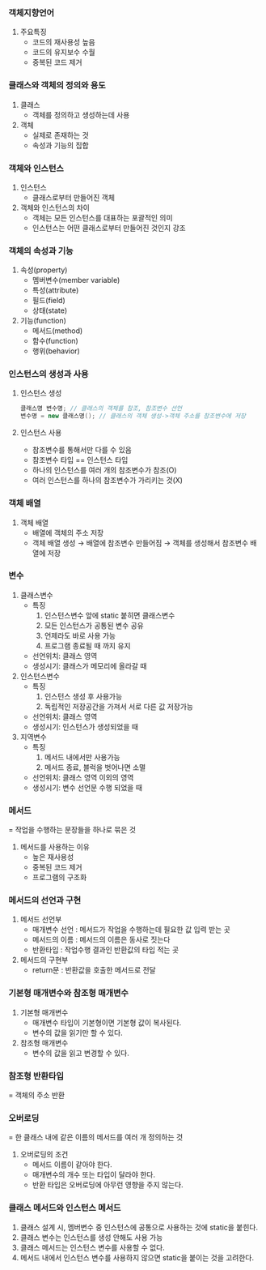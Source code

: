 ### 객체지향언어

1. 주요특징
    - 코드의 재사용성 높음
    - 코드의 유지보수 수월
    - 중복된 코드 제거

### 클래스와 객체의 정의와 용도

1. 클래스
    - 객체를 정의하고 생성하는데 사용
2. 객체
    - 실제로 존재하는 것
    - 속성과 기능의 집합

### 객체와 인스턴스

1. 인스턴스
    - 클래스로부터 만들어진 객체
2. 객체와 인스턴스의 차이
    - 객체는 모든 인스턴스를 대표하는 포괄적인 의미
    - 인스턴스는 어떤 클래스로부터 만들어진 것인지 강조

### 객체의 속성과 기능

1. 속성(property)
    - 멤버변수(member variable)
    - 특성(attribute)
    - 필드(field)
    - 상태(state)
2. 기능(function)
    - 메서드(method)
    - 함수(function)
    - 행위(behavior)

### 인스턴스의 생성과 사용

1. 인스턴스 생성

    ```java
    클래스명 변수명; // 클래스의 객체를 참조, 참조변수 선언
    변수명 = new 클래스명(); // 클래스의 객체 생성->객체 주소를 참조변수에 저장 
    ```

2. 인스턴스 사용
    - 참조변수를 통해서만 다를 수 있음
    - 참조변수 타입 == 인스턴스 타입
    - 하나의 인스턴스를 여러 개의 참조변수가 참조(O)
    - 여러 인스턴스를 하나의 참조변수가 가리키는 것(X)

### 객체 배열

1. 객체 배열
    - 배열에 객체의 주소 저장
    - 객체 배열 생성 → 배열에 참조변수 만들어짐 → 객체를 생성해서 참조변수 배열에 저장

### 변수

1. 클래스변수
    - 특징
        1. 인스턴스변수 앞에 static 붙히면 클래스변수
        2. 모든 인스턴스가 공통된 변수 공유
        3. 언제라도 바로 사용 가능
        4. 프로그램 종료될 때 까지 유지
    - 선언위치: 클래스 영역
    - 생성시기: 클래스가 메모리에 올라갈 때
2. 인스턴스변수
    - 특징
        1. 인스턴스 생성 후 사용가능
        2. 독립적인 저장공간을 가져서 서로 다른 값 저장가능
    - 선언위치: 클래스 영역
    - 생성시기: 인스턴스가 생성되었을 때
3. 지역변수
    - 특징
        1. 메서드 내에서만 사용가능
        2. 메서드 종료, 블럭을 벗어나면 소멸
    - 선언위치: 클래스 영역 이외의 영역
    - 생성시기: 변수 선언문 수행 되었을 때

### 메서드

= 작업을 수행하는 문장들을 하나로 묶은 것

1. 메서드를 사용하는 이유
    - 높은 재사용성
    - 중복된 코드 제거
    - 프로그램의 구조화

### 메서드의 선언과 구현

1. 메서드 선언부
    - 매개변수 선언 : 메서드가 작업을 수행하는데 필요한 값 입력 받는 곳
    - 메서드의 이름 : 메서드의 이름은 동사로 짓는다
    - 반환타입 : 작업수행 결과인 반환값의 타입 적는 곳
2. 메서드의 구현부
    - return문 : 반환값을 호출한 메서드로 전달

### 기본형 매개변수와 참조형 매개변수

1. 기본형 매개변수
    - 매개변수 타입이 기본형이면 기본형 값이 복사된다.
    - 변수의 값을 읽기만 할 수 있다.
2. 참조형 매개변수
    - 변수의 값을 읽고 변경할 수 있다.

### 참조형 반환타입

= 객체의 주소 반환

### 오버로딩

= 한 클래스 내에 같은 이름의 메서드를 여러 개 정의하는 것

1. 오버로딩의 조건
    - 메서드 이름이 같아야 한다.
    - 매개변수의 개수 또는 타입이 달라야 한다.
    - 반환 타입은 오버로딩에 아무런 영향을 주지 않는다.

### 클래스 메서드와 인스턴스 메서드

1. 클래스 설계 시, 멤버변수 중 인스턴스에 공통으로 사용하는 것에 static을 붙힌다.
2. 클래스 변수는 인스턴스를 생성 안해도 사용 가능
3. 클래스 메서드는 인스턴스 변수를 사용할 수 없다.
4. 메서드 내에서 인스턴스 변수를 사용하지 않으면 static을 붙이는 것을 고려한다.
